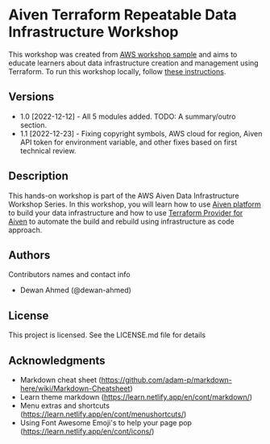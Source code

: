 # Aiven Terraform Repeatable Data Infrastructure Workshop

This workshop was created from [AWS workshop sample](https://aws-samples.github.io/aws-modernization-workshop-sample) and aims to educate learners about data infrastructure creation and management using Terraform. To run this workshop locally, follow [these instructions](https://aws-samples.github.io/aws-modernization-workshop-sample/20_build/3_testing/).

## Versions
 * 1.0 [2022-12-12] - All 5 modules added. TODO: A summary/outro section.  
 * 1.1 [2022-12-23] - Fixing copyright symbols, AWS cloud for region, Aiven API token for environment variable, and other fixes based on first technical review.  

## Description

 This hands-on workshop is part of the AWS Aiven Data Infrastructure Workshop Series. In this workshop, you will learn how to use [Aiven platform](https://console.aiven.io/signup/email) to build your data infrastructure and how to use [Terraform Provider for Aiven](https://registry.terraform.io/providers/aiven/aiven/latest/docs) to automate the build and rebuild using infrastructure as code approach. 

## Authors

Contributors names and contact info

* Dewan Ahmed (@dewan-ahmed)

## License

This project is licensed. See the LICENSE.md file for details

## Acknowledgments

* Markdown cheat sheet (https://github.com/adam-p/markdown-here/wiki/Markdown-Cheatsheet)
* Learn theme markdown (https://learn.netlify.app/en/cont/markdown/)
* Menu extras and shortcuts (https://learn.netlify.app/en/cont/menushortcuts/) 
* Using Font Awesome Emoji's to help your page pop (https://learn.netlify.app/en/cont/icons/)